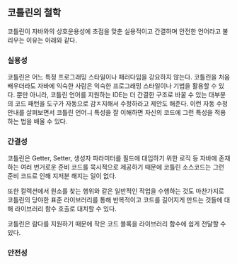 ## 코틀린의 철학

코틀린이 자바와의 상호운용성에 초점을 맞춘 실용적이고 간결하며 안전한 언어라고 불리우는 이유는 아래와 같다.

### 실용성
코틀린은 어느 특정 프로그래밍 스타일이나 패러다임을 강요하지 않는다. 코틀린을 처음 배우더라도 자바에 익숙한 사람은
익숙한 프로그래밍 스타일이나 기법을 활용할 수 있다. 뿐만 아니라, 코틀린 언어를 지원하는 IDE는 더 간결한 구조로 바꿀 수 있는 대부분의
코드 패턴을 도구가 자동으로 감ㅈ지해서 수정하라고 제안도 해준다. 이런 자동 수정 안내를 살펴보면서 코틀린 언어ㅢ 특성을 잘 이해하면 자신의 코드에 그런 특성을 적용하는 법을 배울 수 있다.

### 간결성
코틀린은 Getter, Setter, 생성자 파라미터를 필드에 대입하기 위한 로직 등 자바에 존재하는 여러 번거로운 준비 코드를
묵시적으로 제공하기 때문에 코틀린 소스코드는 그런 준비 코드로 인해 지저분 해지는 일이 없다.

또한 컬렉션에서 원소를 찾는 행위와 같은 일반적인 작업을 수행하는 것도 마찬가지로 코틀린의 당야한 표준 라이브러리를 통해
반복적이고 코드를 길어지게 만드는 것들에 대해 라이브러리 함수 호출로 대치할 수 있다.

코틀린은 람다를 지원하기 때문에 작은 코드 블록을 라이브러리 함수에 쉽게 전달할 수 있다.

### 안전성
